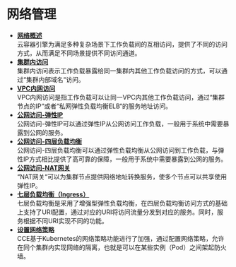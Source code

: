 # 网络管理<a name="cce_01_0020"></a>

-   **[网络概述](网络概述.md)**  
云容器引擎为满足多种复杂场景下工作负载间的互相访问，提供了不同的访问方式，从而满足不同场景提供不同访问通道。
-   **[集群内访问](集群内访问.md)**  
集群内访问表示工作负载暴露给同一集群内其他工作负载访问的方式，可以通过“集群内部域名“访问。
-   **[VPC内网访问](VPC内网访问.md)**  
VPC内网访问是指工作负载可以让同一VPC内其他工作负载访问，通过“集群节点的IP“或者“私网弹性负载均衡ELB“的服务地址访问。
-   **[公网访问-弹性IP](公网访问-弹性IP.md)**  
公网访问-弹性IP可以通过弹性IP从公网访问工作负载，一般用于系统中需要暴露到公网的服务。
-   **[公网访问-四层负载均衡](公网访问-四层负载均衡.md)**  
公网访问-四层负载均衡可以通过弹性负载均衡从公网访问到工作负载，与弹性IP方式相比提供了高可靠的保障，一般用于系统中需要暴露到公网的服务。
-   **[公网访问-NAT网关](公网访问-NAT网关.md)**  
“NAT网关“可以为集群节点提供网络地址转换服务，使多个节点可以共享使用弹性IP。
-   **[七层负载均衡（Ingress）](七层负载均衡（Ingress）.md)**  
七层负载均衡是采用了增强型弹性负载均衡，在四层负载均衡访问方式的基础上支持了URI配置，通过对应的URI将访问流量分发到对应的服务。同时，服务根据不同URI实现不同的功能。
-   **[设置网络策略](设置网络策略.md)**  
CCE基于Kubernetes的网络策略功能进行了加强，通过配置网络策略，允许在同个集群内实现网络的隔离，也就是可以在某些实例（Pod）之间架起防火墙。


